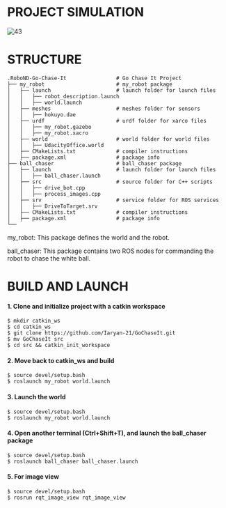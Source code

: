 # PROJECT SIMULATION #


![43](https://user-images.githubusercontent.com/86413005/126025665-0ce39a11-46fd-441b-9faf-20c39d41616d.gif)




# STRUCTURE #

```
.RoboND-Go-Chase-It                # Go Chase It Project
├── my_robot                       # my_robot package
│   ├── launch                     # launch folder for launch files
│   │   ├── robot_description.launch
│   │   ├── world.launch
│   ├── meshes                     # meshes folder for sensors
│   │   ├── hokuyo.dae
│   ├── urdf                       # urdf folder for xarco files
│   │   ├── my_robot.gazebo
│   │   ├── my_robot.xacro
│   ├── world                      # world folder for world files
│   │   ├── UdacityOffice.world
│   ├── CMakeLists.txt             # compiler instructions
│   ├── package.xml                # package info
├── ball_chaser                    # ball_chaser package
│   ├── launch                     # launch folder for launch files
│   │   ├── ball_chaser.launch
│   ├── src                        # source folder for C++ scripts
│   │   ├── drive_bot.cpp
│   │   ├── process_images.cpp
│   ├── srv                        # service folder for ROS services
│   │   ├── DriveToTarget.srv
│   ├── CMakeLists.txt             # compiler instructions
│   ├── package.xml                # package info
└──
```

my_robot: This package defines the world and the robot.

ball_chaser: This package contains two ROS nodes for commanding the robot to chase the white ball.

# BUILD AND LAUNCH #

#### 1. Clone and initialize project with a catkin workspace ####
```
$ mkdir catkin_ws 
$ cd catkin_ws
$ git clone https://github.com/Iaryan-21/GoChaseIt.git 
$ mv GoChaseIt src
$ cd src && catkin_init_workspace
```
#### 2. Move back to catkin_ws and build ####
```
$ source devel/setup.bash
$ roslaunch my_robot world.launch
```
#### 3. Launch the world ####
```
$ source devel/setup.bash
$ roslaunch my_robot world.launch
```
#### 4. Open another terminal (Ctrl+Shift+T), and launch the ball_chaser package ####
```
$ source devel/setup.bash
$ roslaunch ball_chaser ball_chaser.launch
```
#### 5. For image view ####
```
$ source devel/setup.bash
$ rosrun rqt_image_view rqt_image_view
```
